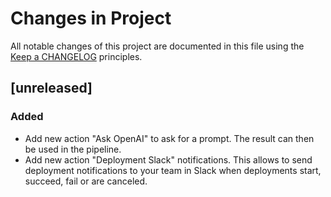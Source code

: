 # Changes in Project

All notable changes of this project are documented in this file
using the [Keep a CHANGELOG](https://keepachangelog.com/) principles.

## [unreleased]

### Added

- Add new action "Ask OpenAI" to ask for a prompt. The result can then be used in the pipeline.
- Add new action "Deployment Slack" notifications. This allows to send deployment notifications to your team in Slack when deployments start, succeed, fail or are canceled.
